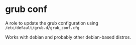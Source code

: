 # grub conf

A role to update the grub configuration using `/etc/default/grub.d/grub_conf.cfg`

Works with debian and probably other debian-based distros.
